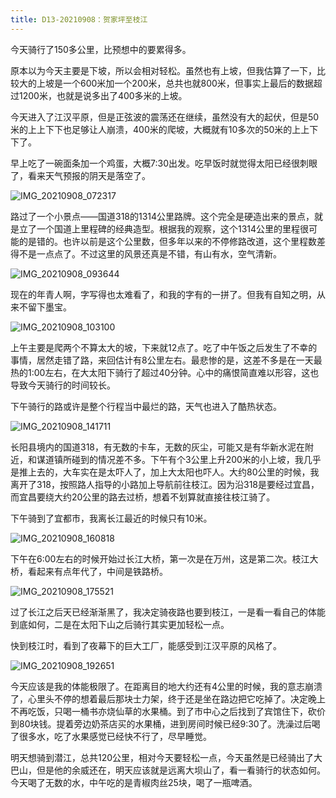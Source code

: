 ```yaml
---
title: D13-20210908：贺家坪至枝江
---
```


今天骑行了150多公里，比预想中的要累得多。

原本以为今天主要是下坡，所以会相对轻松。虽然也有上坡，但我估算了一下，比较大的上坡是一个600米加一个200米，总共也就800米，但事实上最后的数据超过1200米，也就是说多出了400多米的上坡。

今天进入了江汉平原，但是正弦波的震荡还在继续，虽然没有大的起伏，但是50米的上上下下也足够让人崩溃，400米的爬坡，大概就有10多次的50米的上上下下了。

早上吃了一碗面条加一个鸡蛋，大概7:30出发。吃早饭时就觉得太阳已经很刺眼了，看来天气预报的阴天是落空了。

![IMG_20210908_072317](https://ridemypic.oss-cn-chengdu.aliyuncs.com/rideimg/IMG_20210908_072317-16335085363501.jpg)

路过了一个小景点——国道318的1314公里路牌。这个完全是硬造出来的景点，就是立了一个国道上里程碑的经典造型。根据我的观察，这个1314公里的里程很可能的是错的。也许以前是这个公里数，但多年以来的不停修路改道，这个里程数差得不是一点点了。不过这里的风景还真是不错，有山有水，空气清新。

![IMG_20210908_093644](https://ridemypic.oss-cn-chengdu.aliyuncs.com/rideimg/IMG_20210908_093644.jpg)

现在的年青人啊，字写得也太难看了，和我的字有的一拼了。但我有自知之明，从来不留下墨宝。

![IMG_20210908_103100](https://ridemypic.oss-cn-chengdu.aliyuncs.com/rideimg/IMG_20210908_103100.jpg)

上午主要是爬两个不算太大的坡，下来就12点了。吃了中午饭之后发生了不幸的事情，居然走错了路，来回估计有8公里左右。最悲惨的是，这差不多是在一天最热的1:00左右，在大太阳下骑行了超过40分钟。心中的痛恨简直难以形容，这也导致今天骑行的时间较长。

下午骑行的路或许是整个行程当中最烂的路，天气也进入了酷热状态。

![IMG_20210908_141711](https://ridemypic.oss-cn-chengdu.aliyuncs.com/rideimg/IMG_20210908_141711.jpg)

长阳县境内的国道318，有无数的卡车，无数的灰尘，可能又是有华新水泥在附近，和谋道镇所碰到的情况差不多。下午有个3公里上升200米的小上坡，我几乎是推上去的，大车实在是太吓人了，加上大太阳也吓人。大约80公里的时候，我离开了318，按照路人指导的小路加上导航前往枝江。因为沿318是要经过宜昌，而宜昌要绕大约20公里的路去过桥，想着不划算就直接往枝江骑了。

下午骑到了宜都市，我离长江最近的时候只有10米。

![IMG_20210908_160818](https://ridemypic.oss-cn-chengdu.aliyuncs.com/rideimg/IMG_20210908_160818.jpg)

下午在6:00左右的时候开始过长江大桥，第一次是在万州，这是第二次。枝江大桥，看起来有点年代了，中间是铁路桥。

![IMG_20210908_175521](https://ridemypic.oss-cn-chengdu.aliyuncs.com/rideimg/IMG_20210908_175521.jpg)

过了长江之后天已经渐渐黑了，我决定骑夜路也要到枝江，一是看一看自己的体能到底如何，二是在太阳下山之后骑行其实更加轻松一点。

快到枝江时，看到了夜幕下的巨大工厂，能感受到江汉平原的风格了。

![IMG_20210908_192651](https://ridemypic.oss-cn-chengdu.aliyuncs.com/rideimg/IMG_20210908_192651.jpg)

今天应该是我的体能极限了。在距离目的地大约还有4公里的时候，我的意志崩溃了，心里头不停的想着最后那块士力架，终于还是坐在路边把它吃掉了。决定晚上不再吃饭，只喝一桶书亦烧仙草的水果桶。到了市中心之后找到了宾馆住下，砍价到80块钱。提着旁边奶茶店买的水果桶，进到房间时候已经9:30了。洗澡过后喝了很多水，吃了水果感觉已经快不行了，尽早睡觉。

明天想骑到潜江，总共120公里，相对今天要轻松一点，今天虽然是已经骑出了大巴山，但是他的余威还在，明天应该就是远离大坝山了，看一看骑行的状态如何。今天喝了无数的水，中午吃的是青椒肉丝25块，喝了一瓶啤酒。